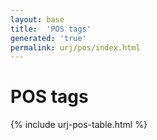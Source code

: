 ```yaml
---
layout: base
title:  'POS tags'
generated: 'true'
permalink: urj/pos/index.html
---
```


# POS tags

{% include urj-pos-table.html %}
